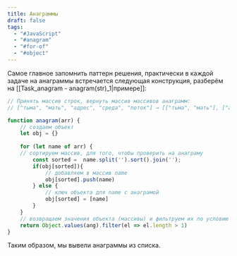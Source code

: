 ```yaml
---
title: Анаграммы
draft: false
tags:
  - "#JavaScript"
  - "#anagram"
  - "#for-of"
  - "#object"
---
```

Самое главное запомнить паттерн решения, практически в каждой задаче на анаграммы встречается следующая конструкция, разберём на [[Task_anagram - anagram(str)_1|примере]]:

```js
// Принять массив строк, вернуть массив массивов анаграмм: 
// ["тьма", "мать", "адрес", "среда", "поток"] → [["тьма", "мать"], ["адрес", "среда"]] 

function anagram(arr) {
	// создаем объект
	let obj = {}
	
	for (let name of arr) {
	// сортируем массив, для того, чтобы проверить на анаграму
		const sorted =  name.split('').sort().join('');
		if(obj[sorted]){
			// добавляем в массив name
			obj[sorted].push(name)
		} else {
			// ключ объекта для name с анаграмой
			obj[sorted] = [name]
		}
	}
	// возвращаем значения объекта (массивы) и фильтруем их по условию
	return Object.values(ang).filter(el => el.length > 1)
}
```

Таким образом, мы вывели анаграммы из списка.